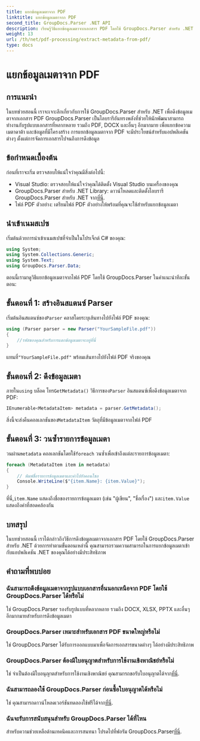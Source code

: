 ```yaml
---
title: แยกข้อมูลเมตาจาก PDF
linktitle: แยกข้อมูลเมตาจาก PDF
second_title: GroupDocs.Parser .NET API
description: เรียนรู้วิธีแยกข้อมูลเมตาจากเอกสาร PDF โดยใช้ GroupDocs.Parser สำหรับ .NET คู่มือที่ครอบคลุมนี้ครอบคลุมคำแนะนำทีละขั้นตอนและข้อกำหนดเบื้องต้น
weight: 13
url: /th/net/pdf-processing/extract-metadata-from-pdf/
type: docs
---
```

# แยกข้อมูลเมตาจาก PDF

## การแนะนำ
ในบทช่วยสอนนี้ เราจะเจาะลึกเกี่ยวกับการใช้ GroupDocs.Parser สำหรับ .NET เพื่อดึงข้อมูลเมตาจากเอกสาร PDF GroupDocs.Parser เป็นไลบรารีอันทรงพลังที่ช่วยให้นักพัฒนาสามารถทำงานกับรูปแบบเอกสารที่หลากหลาย รวมถึง PDF, DOCX และอื่นๆ อีกมากมาย เพื่อแยกข้อความ เมตาดาต้า และข้อมูลที่มีโครงสร้าง การแยกข้อมูลเมตาจาก PDF จะมีประโยชน์สำหรับแอปพลิเคชันต่างๆ ตั้งแต่การจัดการเอกสารไปจนถึงการดึงข้อมูล
## ข้อกำหนดเบื้องต้น
ก่อนที่เราจะเริ่ม ตรวจสอบให้แน่ใจว่าคุณมีสิ่งต่อไปนี้:
- Visual Studio: ตรวจสอบให้แน่ใจว่าคุณได้ติดตั้ง Visual Studio บนเครื่องของคุณ
-  GroupDocs.Parser สำหรับ .NET Library: ดาวน์โหลดและติดตั้งไลบรารี GroupDocs.Parser สำหรับ .NET จาก[ที่นี่](https://releases.groupdocs.com/parser/net/).
- ไฟล์ PDF ตัวอย่าง: เตรียมไฟล์ PDF ตัวอย่างให้พร้อมที่คุณจะใช้สำหรับแยกข้อมูลเมตา

## นำเข้าเนมสเปซ
เริ่มต้นด้วยการนำเข้าเนมสเปซที่จำเป็นในโปรเจ็กต์ C# ของคุณ:
```csharp
using System;
using System.Collections.Generic;
using System.Text;
using GroupDocs.Parser.Data;
```

ตอนนี้เรามาดูวิธีแยกข้อมูลเมตาจากไฟล์ PDF โดยใช้ GroupDocs.Parser ในคำแนะนำทีละขั้นตอน:
## ขั้นตอนที่ 1: สร้างอินสแตนซ์ Parser
 เริ่มต้นอินสแตนซ์ของ`Parser` คลาสโดยระบุเส้นทางไปยังไฟล์ PDF ของคุณ:
```csharp
using (Parser parser = new Parser("YourSampleFile.pdf"))
{
    //รหัสของคุณสำหรับการแตกข้อมูลเมตาจะอยู่ที่นี่
}
```
 แทนที่`"YourSampleFile.pdf"` พร้อมเส้นทางไปยังไฟล์ PDF จริงของคุณ
## ขั้นตอนที่ 2: ดึงข้อมูลเมตา
 ภายใน`using` บล็อค โทร`GetMetadata()` วิธีการของ`Parser` อินสแตนซ์เพื่อดึงข้อมูลเมตาจาก PDF:
```csharp
IEnumerable<MetadataItem> metadata = parser.GetMetadata();
```
 สิ่งนี้จะส่งคืนคอลเลกชันของ`MetadataItem` วัตถุที่มีข้อมูลเมตาจากไฟล์ PDF
## ขั้นตอนที่ 3: วนซ้ำรายการข้อมูลเมตา
 วนผ่าน`metadata` คอลเลกชันโดยใช้`foreach` วนซ้ำเพื่อเข้าถึงแต่ละรายการข้อมูลเมตา:
```csharp
foreach (MetadataItem item in metadata)
{
    // พิมพ์ชื่อรายการข้อมูลเมตาและค่าไปยังคอนโซล
    Console.WriteLine($"{item.Name}: {item.Value}");
}
```
 ที่นี่,`item.Name` แสดงถึงชื่อของรายการข้อมูลเมตา (เช่น "ผู้เขียน", "ชื่อเรื่อง") และ`item.Value` แสดงถึงค่าที่สอดคล้องกัน

## บทสรุป
ในบทช่วยสอนนี้ เราได้กล่าวถึงวิธีการดึงข้อมูลเมตาจากเอกสาร PDF โดยใช้ GroupDocs.Parser สำหรับ .NET ด้วยการทำตามขั้นตอนเหล่านี้ คุณสามารถรวมความสามารถในการแยกข้อมูลเมตาเข้ากับแอปพลิเคชัน .NET ของคุณได้อย่างมีประสิทธิภาพ

## คำถามที่พบบ่อย
### ฉันสามารถดึงข้อมูลเมตาจากรูปแบบเอกสารอื่นนอกเหนือจาก PDF โดยใช้ GroupDocs.Parser ได้หรือไม่
ใช่ GroupDocs.Parser รองรับรูปแบบที่หลากหลาย รวมถึง DOCX, XLSX, PPTX และอื่นๆ อีกมากมายสำหรับการดึงข้อมูลเมตา
### GroupDocs.Parser เหมาะสำหรับเอกสาร PDF ขนาดใหญ่หรือไม่
ใช่ GroupDocs.Parser ได้รับการออกแบบมาเพื่อจัดการเอกสารขนาดต่างๆ ได้อย่างมีประสิทธิภาพ
### GroupDocs.Parser ต้องมีใบอนุญาตสำหรับการใช้งานเชิงพาณิชย์หรือไม่
 ใช่ จำเป็นต้องมีใบอนุญาตสำหรับการใช้งานเชิงพาณิชย์ คุณสามารถขอรับใบอนุญาตได้จาก[ที่นี่](https://purchase.groupdocs.com/buy).
### ฉันสามารถลองใช้ GroupDocs.Parser ก่อนซื้อใบอนุญาตได้หรือไม่
 ใช่ คุณสามารถดาวน์โหลดเวอร์ชันทดลองใช้ฟรีได้จาก[ที่นี่](https://releases.groupdocs.com/).
### ฉันจะรับการสนับสนุนสำหรับ GroupDocs.Parser ได้ที่ไหน
 สำหรับความช่วยเหลือด้านเทคนิคและการสนทนา โปรดไปที่ฟอรัม GroupDocs.Parser[ที่นี่](https://forum.groupdocs.com/c/parser/17).